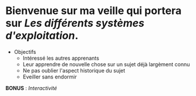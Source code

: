 # Bienvenue sur ma veille qui portera sur *Les différents systèmes d'exploitation*.

* Objectifs 
   * Intéressé les autres apprenants
   * Leur apprendre de nouvelle chose sur un sujet déjà largèment connu
   * Ne pas oublier l'aspect historique du sujet 
   * Eveiller sans endormir 
                 
 **BONUS** : *Interactivité*
